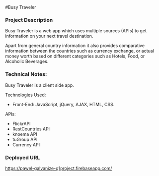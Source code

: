 #Busy Traveler

### Project Description

Busy Traveler is a web app which uses multiple sources (APIs) to get information on your next travel destination.

Apart from general country information it also provides comparative information between the countries such as currency exchange, or actual money worth based on different categories such as Hotels, Food, or Alcoholic Beverages.

### Technical Notes:

Busy Traveler is a client side app.

Technologies Used:
* Front-End: JavaScript, jQuery, AJAX, HTML, CSS.

APIs:

* FlickrAPI
* RestCountries API
* knoema API
* tuGroup API
* Currency API  

### Deployed URL
https://pawel-galvanize-q1project.firebaseapp.com/
